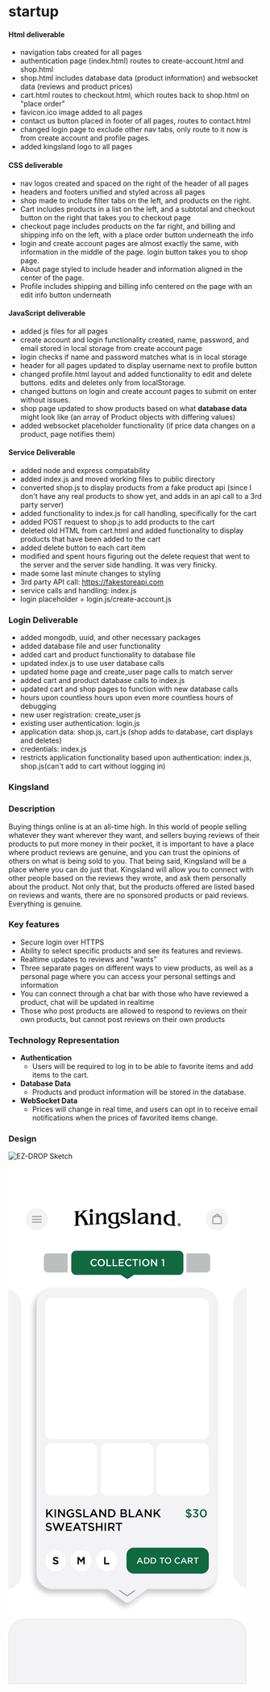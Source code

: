 # startup

#### Html deliverable
- navigation tabs created for all pages
- authentication page (index.html) routes to create-account.html and shop.html
- shop.html includes database data (product information) and websocket data (reviews and product prices)
- cart.html routes to checkout.html, which routes back to shop.html on "place order"
- favicon.ico image added to all pages
- contact us button placed in footer of all pages, routes to contact.html
- changed login page to exclude other nav tabs, only route to it now is from create account and profile pages.
- added kingsland logo to all pages

#### CSS deliverable
- nav logos created and spaced on the right of the header of all pages
- headers and footers unified and styled across all pages
- shop made to include filter tabs on the left, and products on the right.
- Cart includes products in a list on the left, and a subtotal and checkout button on the right that takes you to checkout page
- checkout page includes products on the far right, and billing and shipping info on the left, with a place order button underneath the info
- login and create account pages are almost exactly the same, with information in the middle of the page. login button takes you to shop page.
- About page styled to include header and information aligned in the center of the page.
- Profile includes shipping and billing info centered on the page with an edit info button underneath

#### JavaScript deliverable
- added js files for all pages
- create account and login functionality created, name, password, and email stored in local storage from create account page
- login checks if name and password matches what is in local storage
- header for all pages updated to display username next to profile button
- changed profile.html layout and added functionality to edit and delete buttons. edits and deletes only from localStorage.
- changed buttons on login and create account pages to submit on enter without issues.
- shop page updated to show products based on what **database data** might look like (an array of Product objects with differing values)
- added websocket placeholder functionality (if price data changes on a product, page notifies them)

#### Service Deliverable
- added node and express compatability
- added index.js and moved working files to public directory
- converted shop.js to display products from a fake product api (since I don't have any real products to show yet, and adds in an api call to a 3rd party server)
- added functionality to index.js for call handling, specifically for the cart
- added POST request to shop.js to add products to the cart
- deleted old HTML from cart.html and added functionality to display products that have been added to the cart
- added delete button to each cart item
- modified and spent hours figuring out the delete request that went to the server and the server side handling. It was very finicky.
- made some last minute changes to styling
- 3rd party API call: https://fakestoreapi.com
- service calls and handling: index.js
- login placeholder = login.js/create-account.js

### Login Deliverable
- added mongodb, uuid, and other necessary packages
- added database file and user functionality
- added cart and product functionality to database file
- updated index.js to use user database calls
- updated home page and create_user page calls to match server
- added cart and product database calls to index.js
- updated cart and shop pages to function with new database calls
- hours upon countless hours upon even more countless hours of debugging
- new user registration: create_user.js
- existing user authentication: login.js
- application data: shop.js, cart.js (shop adds to database, cart displays and deletes)
- credentials: index.js
- restricts application functionality based upon authentication: index.js, shop.js(can't add to cart without logging in)

### Kingsland
### Description
Buying things online is at an all-time high. In this world of people selling whatever they want wherever they want, and sellers buying reviews of their products to put more money in their pocket, it is important to have a place where product reviews are genuine, and you can trust the opinions of others on what is being sold to you. That being said, Kingsland will be a place where you can do just that. Kingsland will allow you to connect with other people based on the reviews they wrote, and ask them personally about the product. Not only that, but the products offered are listed based on reviews and wants, there are no sponsored products or paid reviews. Everything is genuine.

### Key features

- Secure login over HTTPS
- Ability to select specific products and see its features and reviews.
- Realtime updates to reviews and "wants"
- Three separate pages on different ways to view products, as well as a personal page where you can access your personal settings and information
- You can connect through a chat bar with those who have reviewed a product, chat will be updated in realtime
- Those who post products are allowed to respond to reviews on their own products, but cannot post reviews on their own products

### Technology Representation
- **Authentication**
  - Users will be required to log in to be able to favorite items and add items to the cart.
- **Database Data**
  - Products and product information will be stored in the database.
- **WebSocket Data**
  - Prices will change in real time, and users can opt in to receive email notifications when the prices of favorited items change.

### Design 

![EZ-DROP Sketch](ez_drop_mock.png)

![kingslandui](kingslandui.jpeg)
